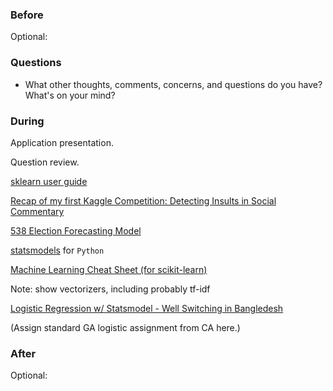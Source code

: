 ### Before

Optional:


### Questions

 * What other thoughts, comments, concerns, and questions do you have? What's on your mind?


### During

Application presentation.

Question review.

[sklearn user guide](http://scikit-learn.org/stable/user_guide.html)

[Recap of my first Kaggle Competition: Detecting Insults in Social Commentary](http://peekaboo-vision.blogspot.com/2012/09/recap-of-my-first-kaggle-competition.html)

[538 Election Forecasting Model](https://github.com/jseabold/538model)

[statsmodels](http://statsmodels.sourceforge.net/) for `Python`

[Machine Learning Cheat Sheet (for scikit-learn)](http://peekaboo-vision.blogspot.com/2013/01/machine-learning-cheat-sheet-for-scikit.html)

Note: show vectorizers, including probably tf-idf

[Logistic Regression w/ Statsmodel - Well Switching in Bangledesh](http://nbviewer.ipython.org/github/carljv/Will_it_Python/blob/master/ARM/ch5/arsenic_wells_switching.ipynb)

(Assign standard GA logistic assignment from CA here.)


### After

Optional:
